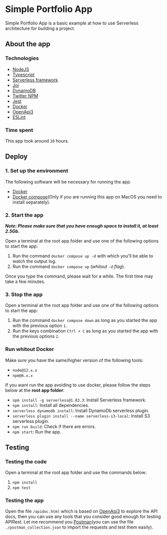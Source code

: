 # Simple Portfolio App

Simple Portfolio App is a basic example at how to use Serverless architecture for building a project.

## About the app

### Technologies
- [NodeJS](https://nodejs.org/es/)
- [Typescript](https://www.typescriptlang.org/)
- [Serverless framework](https://www.serverless.com/)
- [Joi](https://joi.dev/)
- [DynamoDB](https://aws.amazon.com/dynamodb/)
- [Twitter NPM](https://www.npmjs.com/package/twitter)
- [Jest](https://jestjs.io/)
- [Docker](https://docs.docker.com/get-docker/)
- [OpenApi3](https://swagger.io/specification/)
- [ESLint](https://eslint.org/)

### Time spent
This app took around `20` hours.

## Deploy

### 1. Set up the environment
The following software will be necessary for running the app
* [Docker](https://docs.docker.com/get-docker/)
* [Docker compose](https://docs.docker.com/compose/install/)(Only if you are running this app on MacOS you need to install separately).

### 2. Start the app
***Note: Please make sure that you have enough space to install it, at least 2.5Gb.***

Open a terminal at the root app folder and use one of the following options to start the app:

1. Run the command `docker compose up -d` with which you'll be able to watch the output log.
2. Run the command `docker compose up` (*whitout `-d` flag*).

Once you type the command, please wait for a while. The first time may take a few minutes.

### 3. Stop the app

Open a terminal at the root app folder and use one of the following options to start the app:

1. Run the command `docker compose down` as long as you started the app with the previous option `1`.
2. Run the keys combination `Ctrl + C` as long as you started the app with the previous options `2`.

### Run whitout Docker

Make sure you have the same/higher version of the following tools:
* `node@12.x.x`
* `npm@6.x.x`

If you want run the app avoiding to use docker, please follow the steps below at the **root app folder**:

* `npm install -g serverless@1.83.3`: Install Serverless framework.
* `npm install`: Install all dependencies.
* `serverless dynamodb install`: Install DynamoDb serverless plugin.
* `serverless plugin install --name serverless-s3-local`: Install S3 serverless plugin.
* `npm run build`: Check if there are errors.
* `npm start`: Run the app.

## Testing

### Testing the code
Open a terminal at the root app folder and use the commands below:

1. `npm install`
2. `npm test`

### Testing the app

Open the file `/apidoc.html` which is based on [OpenApi3](https://swagger.io/specification/) to explore the API docs, then you can use any tools that you consider good enough for testing APIRest. Let me recommend you [Postman](https://www.postman.com/downloads/)(you can use the file `./postman_collection.json` to import the requests and test them easily).